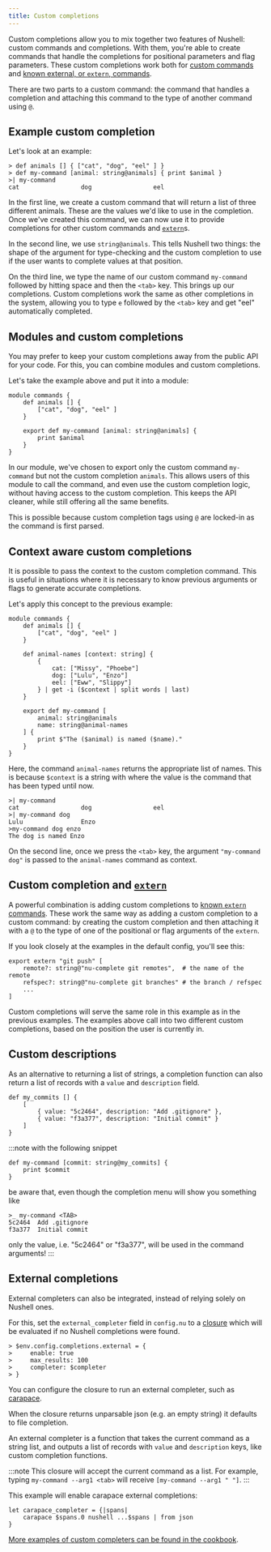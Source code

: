 ```yaml
---
title: Custom completions
---
```


Custom completions allow you to mix together two features of Nushell: custom commands and completions. With them, you're able to create commands that handle the completions for positional parameters and flag parameters. These custom completions work both for [custom commands](custom_commands) and [known external, or `extern`, commands](externs).

There are two parts to a custom command: the command that handles a completion and attaching this command to the type of another command using `@`.

## Example custom completion

Let's look at an example:

```nu
> def animals [] { ["cat", "dog", "eel" ] }
> def my-command [animal: string@animals] { print $animal }
>| my-command
cat                 dog                 eel
```

In the first line, we create a custom command that will return a list of three different animals. These are the values we'd like to use in the completion. Once we've created this command, we can now use it to provide completions for other custom commands and [`extern`](/commands/docs/extern)s.

In the second line, we use `string@animals`. This tells Nushell two things: the shape of the argument for type-checking and the custom completion to use if the user wants to complete values at that position.

On the third line, we type the name of our custom command `my-command` followed by hitting space and then the `<tab>` key. This brings up our completions. Custom completions work the same as other completions in the system, allowing you to type `e` followed by the `<tab>` key and get "eel" automatically completed.

## Modules and custom completions

You may prefer to keep your custom completions away from the public API for your code. For this, you can combine modules and custom completions.

Let's take the example above and put it into a module:

```nu
module commands {
    def animals [] {
        ["cat", "dog", "eel" ]
    }

    export def my-command [animal: string@animals] {
        print $animal
    }
}
```

In our module, we've chosen to export only the custom command `my-command` but not the custom completion `animals`. This allows users of this module to call the command, and even use the custom completion logic, without having access to the custom completion. This keeps the API cleaner, while still offering all the same benefits.

This is possible because custom completion tags using `@` are locked-in as the command is first parsed.

## Context aware custom completions

It is possible to pass the context to the custom completion command. This is useful in situations where it is necessary to know previous arguments or flags to generate accurate completions.

Let's apply this concept to the previous example:

```nu
module commands {
    def animals [] {
        ["cat", "dog", "eel" ]
    }

    def animal-names [context: string] {
        {
            cat: ["Missy", "Phoebe"]
            dog: ["Lulu", "Enzo"]
            eel: ["Eww", "Slippy"]
        } | get -i ($context | split words | last)
    }

    export def my-command [
        animal: string@animals
        name: string@animal-names
    ] {
        print $"The ($animal) is named ($name)."
    }
}
```

Here, the command `animal-names` returns the appropriate list of names. This is because `$context` is a string with where the value is the command that has been typed until now.

```nu
>| my-command
cat                 dog                 eel
>| my-command dog
Lulu                Enzo
>my-command dog enzo
The dog is named Enzo
```

On the second line, once we press the `<tab>` key, the argument `"my-command dog"` is passed to the `animal-names` command as context.

## Custom completion and [`extern`](/commands/docs/extern)

A powerful combination is adding custom completions to [known `extern` commands](externs). These work the same way as adding a custom completion to a custom command: by creating the custom completion and then attaching it with a `@` to the type of one of the positional or flag arguments of the `extern`.

If you look closely at the examples in the default config, you'll see this:

```nu
export extern "git push" [
    remote?: string@"nu-complete git remotes",  # the name of the remote
    refspec?: string@"nu-complete git branches" # the branch / refspec
    ...
]
```

Custom completions will serve the same role in this example as in the previous examples. The examples above call into two different custom completions, based on the position the user is currently in.

## Custom descriptions

As an alternative to returning a list of strings, a completion function can also return a list of records with a `value` and `description` field.

```nu
def my_commits [] {
    [
        { value: "5c2464", description: "Add .gitignore" },
        { value: "f3a377", description: "Initial commit" }
    ]
}
```

:::note
with the following snippet

```nu
def my-command [commit: string@my_commits] {
    print $commit
}
```

be aware that, even though the completion menu will show you something like

```nu
>_ my-command <TAB>
5c2464  Add .gitignore
f3a377  Initial commit
```

only the value, i.e. "5c2464" or "f3a377", will be used in the command arguments!
:::

## External completions

External completers can also be integrated, instead of relying solely on Nushell ones.

For this, set the `external_completer` field in `config.nu` to a [closure](types_of_data#closures) which will be evaluated if no Nushell completions were found.

```nu
> $env.config.completions.external = {
>     enable: true
>     max_results: 100
>     completer: $completer
> }
```

You can configure the closure to run an external completer, such as [carapace](https://github.com/rsteube/carapace-bin).

When the closure returns unparsable json (e.g. an empty string) it defaults to file completion.

An external completer is a function that takes the current command as a string list, and outputs a list of records with `value` and `description` keys, like custom completion functions.

:::note
This closure will accept the current command as a list. For example, typing `my-command --arg1 <tab>` will receive `[my-command --arg1 " "]`.
:::

This example will enable carapace external completions:

```nu
let carapace_completer = {|spans|
    carapace $spans.0 nushell ...$spans | from json
}
```

[More examples of custom completers can be found in the cookbook](../cookbook/external_completers).
